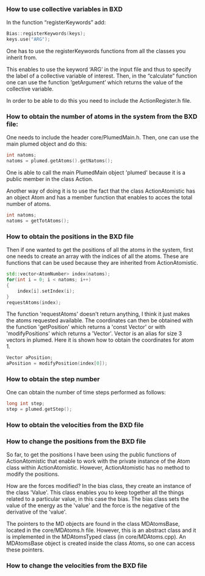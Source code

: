 ### How to use collective variables in BXD

In the function “registerKeywords” add:

```c++
Bias::registerKeywords(keys);
keys.use("ARG");
```
One has to use the registerKeywords functions from all the classes you inherit from. 

This enables to use the keyword ‘ARG’ in the input file and thus to specify the label of a collective variable of interest. 
Then, in the “calculate” function one can use the function ‘getArgument’ which returns the value of the collective variable.

In order to be able to do this you need to include the ActionRegister.h file. 




### How to obtain the number of atoms in the system from the BXD file:

One needs to include the header core/PlumedMain.h.
Then, one can use the main plumed object and do this:

```c++
int natoms;
natoms = plumed.getAtoms().getNatoms();
```
One is able to call the main PlumedMain object 'plumed' because it is a public member in the class Action.

Another way of doing it is to use the fact that the class ActionAtomistic has an object Atom and has a member function that enables to acces the total number of atoms.

```c++
int natoms;
natoms = getTotAtoms();
```

### How to obtain the positions in the BXD file

Then if one wanted to get the positions of all the atoms in the system, first one needs to create an array with the indices of all the atoms. These are functions that can be used because they are inherited from ActionAtomistic.

```c++
std::vector<AtomNumber> index(natoms);
for(int i = 0; i < natoms; i++)
{
    index[i].setIndex(i);
}
requestAtoms(index);
```

The function 'requestAtoms' doesn't return anything, I think it just makes the atoms requested available. The coordinates can then be obtained with the function 'getPosition' which returns a 'const Vector' or with 'modifyPositions' which returns a 'Vector'. Vector is an alias for size 3 vectors in plumed. Here it is shown how to obtain the coordinates for atom 1.

```c++
Vector aPosition;   
aPosition = modifyPosition(index[0]);
```

### How to obtain the step number

One can obtain the number of time steps performed as follows:

```c++
long int step;
step = plumed.getStep();
```

### How to obtain the velocities from the BXD file




### How to change the positions from the BXD file

So far, to get the positions I have been using the public functions of ActionAtomistic that enable to work with the private instance of the Atom class within ActionAtomistic. However, ActionAtomistic has no method to modify the positions.

How are the forces modified?
In the bias class, they create an instance of the class 'Value'. This class enables you to keep together all the things related to a particular value, in this case the bias. The bias class sets the value of the energy as the 'value' and the force is the negative of the derivative of the 'value'. 

The pointers to the MD objects are found in the class MDAtomsBase, located in the core/MDAtoms.h file. However, this is an abstract class and it is implemented in the MDAtomsTyped class (in core/MDAtoms.cpp).
An MDAtomsBase object is created inside the class Atoms, so one can access these pointers.

### How to change the velocities from the BXD file


